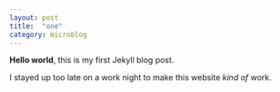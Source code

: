 ```yaml
---
layout: post
title:  "one"
category: microblog
---
```


**Hello world**, this is my first Jekyll blog post.

I stayed up too late on a work night to make this website *kind of* work.